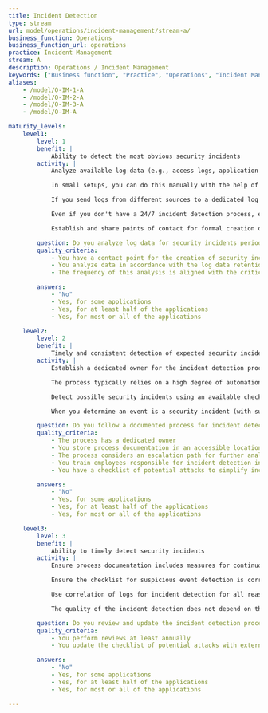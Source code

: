 ```yaml
---
title: Incident Detection
type: stream
url: model/operations/incident-management/stream-a/
business_function: Operations
business_function_url: operations
practice: Incident Management
stream: A
description: Operations / Incident Management
keywords: ["Business function", "Practice", "Operations", "Incident Management"]
aliases:
    - /model/O-IM-1-A
    - /model/O-IM-2-A
    - /model/O-IM-3-A
    - /model/O-IM-A

maturity_levels:
    level1:
        level: 1
        benefit: |
            Ability to detect the most obvious security incidents
        activity: |
            Analyze available log data (e.g., access logs, application logs, infrastructure logs), to detect possible security incidents in accordance with known log data retention periods.

            In small setups, you can do this manually with the help of common command-line tools. With larger log volumes, employ automation techniques. Even a `cron` job, running a simple script to look for suspicious events, is a step forward!

            If you send logs from different sources to a dedicated log aggregation system, analyze the logs there and employ basic log correlation principles.

            Even if you don't have a 24/7 incident detection process, ensure that unavailability of the responsible person (e.g., due to vacation or illness) doesn't significantly impact detection speed or quality.

            Establish and share points of contact for formal creation of security incidents.

        question: Do you analyze log data for security incidents periodically?
        quality_criteria:
            - You have a contact point for the creation of security incidents
            - You analyze data in accordance with the log data retention periods
            - The frequency of this analysis is aligned with the criticality of your applications

        answers:
            - "No"
            - Yes, for some applications
            - Yes, for at least half of the applications
            - Yes, for most or all of the applications

    level2:
        level: 2
        benefit: |
            Timely and consistent detection of expected security incidents
        activity: |
            Establish a dedicated owner for the incident detection process, make clear documentation accessible to all process stakeholders, and ensure it is regularly reviewed and updated as necessary. Ensure employees responsible for incident detection follow this process (e.g., using training).

            The process typically relies on a high degree of automation, collecting and correlating log data from different sources, including application logs. You may aggregate logs in a central place, if suitable. Periodically verify the integrity of analyzed data. If you add a new application, ensure the process covers it within a reasonable period of time.

            Detect possible security incidents using an available checklist. The checklist should cover expected attack vectors and known or expected kill chains. Evaluate and update it regularly.

            When you determine an event is a security incident (with sufficiently high confidence), notify responsible staff immediately, even outside business hours. Perform further analysis, as appropriate, and start the escalation process.

        question: Do you follow a documented process for incident detection?
        quality_criteria:
            - The process has a dedicated owner
            - You store process documentation in an accessible location
            - The process considers an escalation path for further analysis
            - You train employees responsible for incident detection in this process
            - You have a checklist of potential attacks to simplify incident detection

        answers:
            - "No"
            - Yes, for some applications
            - Yes, for at least half of the applications
            - Yes, for most or all of the applications

    level3:
        level: 3
        benefit: |
            Ability to timely detect security incidents
        activity: |
            Ensure process documentation includes measures for continuous process improvement. Check the continuity of process improvement (e.g., via tracking of changes).

            Ensure the checklist for suspicious event detection is correlated at least from (i) sources and knowledge bases external to the company (e.g., new vulnerability announcements affecting the used technologies), (ii) past security incidents, and (iii) threat model outcomes.

            Use correlation of logs for incident detection for all reasonable incident scenarios. If the log data for incident detection is not available, document its absence as a defect, triage and handle it according to your established Defect Management process.

            The quality of the incident detection does not depend on the time or day of the event. If security events are not acknowledged and resolved within a specified time (e.g., 20 minutes), ensure further notifications are generated according to an established escalation path.

        question: Do you review and update the incident detection process regularly?
        quality_criteria:
            - You perform reviews at least annually
            - You update the checklist of potential attacks with external and internal data

        answers:
            - "No"
            - Yes, for some applications
            - Yes, for at least half of the applications
            - Yes, for most or all of the applications

---
```

